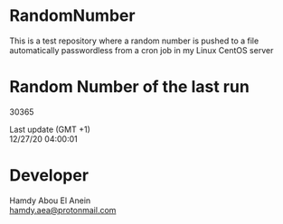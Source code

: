 # RandomNumber    
This is a test repository where a random number is pushed to a file automatically passwordless from a cron job in my Linux CentOS server    
# Random Number of the last run   
30365
      
Last update (GMT +1)    
12/27/20 04:00:01
# Developer    
Hamdy Abou El Anein   
hamdy.aea@protonmail.com

